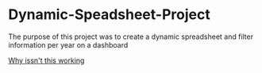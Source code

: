 # Dynamic-Speadsheet-Project
The purpose of this project was to create a dynamic spreadsheet and filter information per year on a dashboard

[Why issn't this working](https://docs.google.com/spreadsheets/d/19pluLbU8tv8Uz812WYfaHTSFqdA6wodD/edit?usp=sharing&ouid=110659783148839488236&rtpof=true&sd=true)


